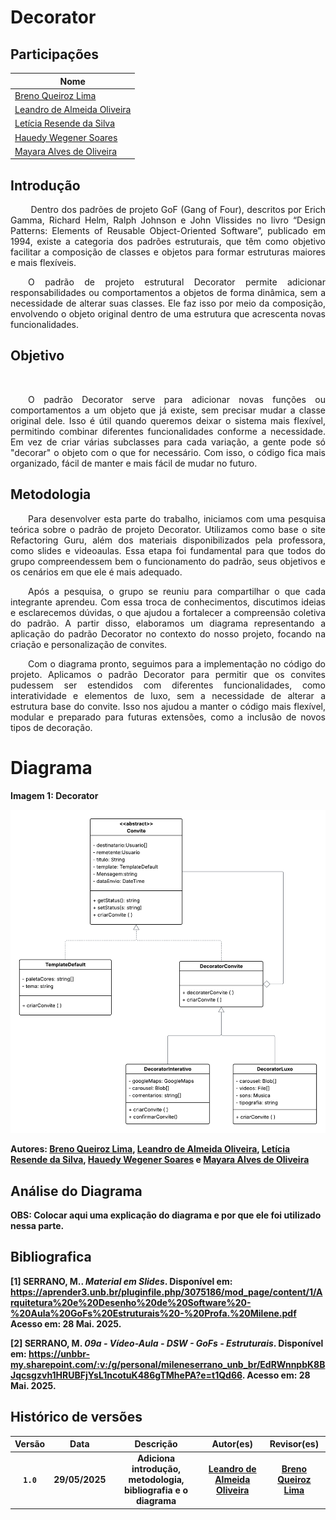 # Decorator

## Participações

| Nome                                 |
|--------------------------------------|
| [Breno Queiroz Lima](https://github.com/brenob6)|
| [Leandro de Almeida Oliveira](https://github.com/leomitx10)   |
| [Letícia Resende da Silva](https://github.com/LeticiaResende23) |
| [Hauedy Wegener Soares](https://github.com/HauedyWS) |
| [Mayara Alves de Oliveira](https://github.com/Mayara-tech) |

## Introdução

<p align="justify"> &emsp;&emsp; Dentro dos padrões de projeto GoF (Gang of Four), descritos por Erich Gamma, Richard Helm, Ralph Johnson e John Vlissides no livro “Design Patterns: Elements of Reusable Object-Oriented Software”, publicado em 1994, existe a categoria dos padrões estruturais, que têm como objetivo facilitar a composição de classes e objetos para formar estruturas maiores e mais flexíveis.</p>

<p align="justify"> &emsp;&emsp;O padrão de projeto estrutural Decorator permite adicionar responsabilidades ou comportamentos a objetos de forma dinâmica, sem a necessidade de alterar suas classes. Ele faz isso por meio da composição, envolvendo o objeto original dentro de uma estrutura que acrescenta novas funcionalidades.</p>

## Objetivo

<p align="justify"> &emsp;&emsp; <p align="justify"> &emsp;&emsp;O padrão Decorator serve para adicionar novas funções ou comportamentos a um objeto que já existe, sem precisar mudar a classe original dele. Isso é útil quando queremos deixar o sistema mais flexível, permitindo combinar diferentes funcionalidades conforme a necessidade. Em vez de criar várias subclasses para cada variação, a gente pode só "decorar" o objeto com o que for necessário. Com isso, o código fica mais organizado, fácil de manter e mais fácil de mudar no futuro.</p>

## Metodologia

<p align="justify"> &emsp;&emsp;Para desenvolver esta parte do trabalho, iniciamos com uma pesquisa teórica sobre o padrão de projeto Decorator. Utilizamos como base o site Refactoring Guru, além dos materiais disponibilizados pela professora, como slides e videoaulas. Essa etapa foi fundamental para que todos do grupo compreendessem bem o funcionamento do padrão, seus objetivos e os cenários em que ele é mais adequado.</p> 
<p align="justify"> &emsp;&emsp;Após a pesquisa, o grupo se reuniu para compartilhar o que cada integrante aprendeu. Com essa troca de conhecimentos, discutimos ideias e esclarecemos dúvidas, o que ajudou a fortalecer a compreensão coletiva do padrão. A partir disso, elaboramos um diagrama representando a aplicação do padrão Decorator no contexto do nosso projeto, focando na criação e personalização de convites.</p> 
<p align="justify"> &emsp;&emsp;Com o diagrama pronto, seguimos para a implementação no código do projeto. Aplicamos o padrão Decorator para permitir que os convites pudessem ser estendidos com diferentes funcionalidades, como interatividade e elementos de luxo, sem a necessidade de alterar a estrutura base do convite. Isso nos ajudou a manter o código mais flexível, modular e preparado para futuras extensões, como a inclusão de novos tipos de decoração.</p>

# Diagrama

<b>Imagem 1: Decorator<b>

![alt text](<decorator.png>)

Autores: 
<a href="https://github.com/brenob6" target="_blank">Breno Queiroz Lima</a>, 
<a href="https://github.com/leomitx10" target="_blank">Leandro de Almeida Oliveira</a>, 
<a href="https://github.com/LeticiaResende23" target="_blank">Letícia Resende da Silva</a>, 
<a href="https://github.com/HauedyWS" target="_blank">Hauedy Wegener Soares</a> e 
<a href="https://github.com/Mayara-tech" target="_blank">Mayara Alves de Oliveira</a>

## Análise do Diagrama

<b>OBS: Colocar aqui uma explicação do diagrama e por que ele foi utilizado nessa parte.<b>

## Bibliografica

[1] **SERRANO, M.**. *Material em Slides*. Disponível em: <https://aprender3.unb.br/pluginfile.php/3075186/mod_page/content/1/Arquitetura%20e%20Desenho%20de%20Software%20-%20Aula%20GoFs%20Estruturais%20-%20Profa.%20Milene.pdf>  Acesso em: 28 Mai. 2025.

[2] **SERRANO, M.** *09a - Vídeo-Aula - DSW - GoFs - Estruturais*. Disponível em: <https://unbbr-my.sharepoint.com/:v:/g/personal/mileneserrano_unb_br/EdRWnnpbK8BJqcsgzvh1HRUBFjYsL1ncotuK486gTMhePA?e=t1Qd66>. Acesso em: 28 Mai. 2025.

## Histórico de versões

| Versão |    Data    |                       Descrição                       |                       Autor(es)                        |                      Revisor(es)                       |
| :----: | :--------: | :---------------------------------------------------: | :----------------------------------------------------: | :----------------------------------------------------: |
| `1.0`  | 29/05/2025 | Adiciona introdução, metodologia, bibliografia e o diagrama | [Leandro de Almeida Oliveira](https://github.com/leomitx10) | [Breno Queiroz Lima](https://github.com/brenob6) |